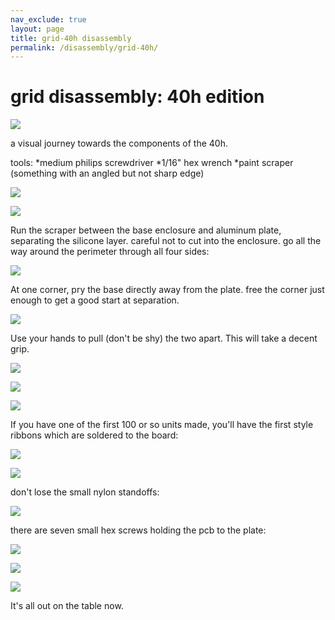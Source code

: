 ```yaml
---
nav_exclude: true
layout: page
title: grid-40h disassembly
permalink: /disassembly/grid-40h/
---
```

# grid disassembly: 40h edition

![](/docs/disassembly/images/tech-hardware-disassembly-dis01_40h.jpg)

a visual journey towards the components of the 40h.

tools:
  *medium philips screwdriver
  *1/16" hex wrench
  *paint scraper (something with an angled but not sharp edge)

![](/docs/disassembly/images/tech-hardware-disassembly-dis02_40h.jpg)

![](/docs/disassembly/images/tech-hardware-disassembly-dis03_40h.jpg)

Run the scraper between the base enclosure and aluminum plate, separating the silicone layer.  careful not to cut into the enclosure.  go all the way around the perimeter through all four sides:

![](/docs/disassembly/images/tech-hardware-disassembly-dis04_40h.jpg)

At one corner, pry the base directly away from the plate. free the corner just enough to get a good start at separation.

![](/docs/disassembly/images/tech-hardware-disassembly-dis05_40h.jpg)

Use your hands to pull (don't be shy) the two apart.  This will take a decent grip.

![](/docs/disassembly/images/tech-hardware-disassembly-dis06_40h.jpg)

![](/docs/disassembly/images/tech-hardware-disassembly-dis07_40h.jpg)

![](/docs/disassembly/images/tech-hardware-disassembly-dis08_40h.jpg)

If you have one of the first 100 or so units made, you'll have the first style ribbons which are soldered to the board:

![](/docs/disassembly/images/tech-hardware-disassembly-dis09_40h.jpg)

![](/docs/disassembly/images/tech-hardware-disassembly-dis10_40h.jpg)

don't lose the small nylon standoffs:

![](/docs/disassembly/images/tech-hardware-disassembly-dis11_40h.jpg)

there are seven small hex screws holding the pcb to the plate:

![](/docs/disassembly/images/tech-hardware-disassembly-dis12_40h.jpg)

![](/docs/disassembly/images/tech-hardware-disassembly-dis13_40h.jpg)

![](/docs/disassembly/images/tech-hardware-disassembly-dis14_40h.jpg)

It's all out on the table now.
